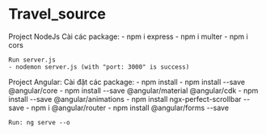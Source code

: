# Travel_source
Project NodeJs
	Cài các package:
	- npm i express
	- npm i multer
	- npm i cors

	Run server.js
	- nodemon server.js (with "port: 3000" is success) 

Project Angular:
	Cài đặt các package:
	- npm install
	- npm install --save @angular/core
	- npm install --save @angular/material @angular/cdk
	- npm install --save @angular/animations
	- npm install ngx-perfect-scrollbar --save 
	- npm i @angular/router
	- npm install @angular/forms --save

	Run: ng serve --o

